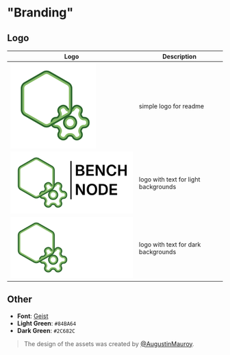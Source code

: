 # "Branding"

## Logo

| Logo | Description |
| --- | --- |
| ![Logo](./logo.svg) | simple logo for readme |
| ![Logo](./logo-text-light.svg) | logo with text for light backgrounds |
| ![Logo](./logo-text-dark.svg) | logo with text for dark backgrounds |

## Other

- **Font**: [Geist](https://fonts.google.com/specimen/Geist)
- **Light Green**: `#84BA64`
- **Dark Green**: `#2C682C`

> The design of the assets was created by [@AugustinMauroy](https://github.com/AugustinMauroy).
